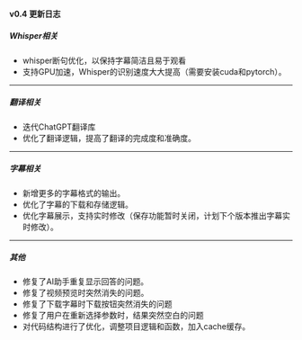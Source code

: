 #### v0.4 更新日志

##### Whisper相关
- whisper断句优化，以保持字幕简洁且易于观看
- 支持GPU加速，Whisper的识别速度大大提高（需要安装cuda和pytorch）。

---

##### 翻译相关
- 迭代ChatGPT翻译库
- 优化了翻译逻辑，提高了翻译的完成度和准确度。

---

##### 字幕相关
- 新增更多的字幕格式的输出。
- 优化了字幕的下载和存储逻辑。
- 优化字幕展示，支持实时修改（保存功能暂时关闭，计划下个版本推出字幕实时修改）。

---

##### 其他
- 修复了AI助手重复显示回答的问题。
- 修复了视频预览时突然消失的问题。
- 修复了下载字幕时下载按钮突然消失的问题
- 修复了用户在重新选择参数时，结果突然空白的问题
- 对代码结构进行了优化，调整项目逻辑和函数，加入cache缓存。